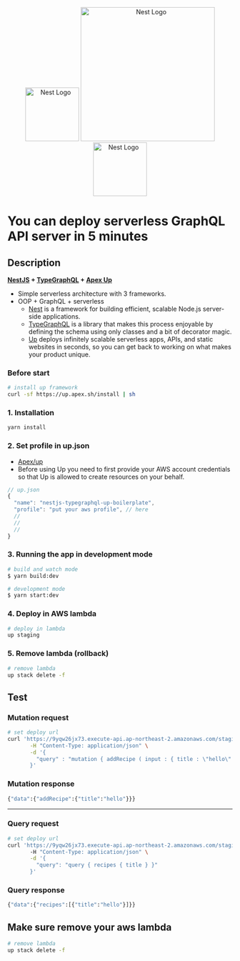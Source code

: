 <p align="center">
    <a href="https://typegraphql.com/" target="blank"><img src="https://typegraphql.com/img/logo.png" width="120" alt="Nest Logo" /></a>
    <a href="http://nestjs.com/" target="blank"><img src="https://nestjs.com/img/logo_text.svg" width="300" alt="Nest Logo" /></a>
    <a href="https://apex.sh/docs/up/" target="blank"><img src="https://apex-software.imgix.net/apex/site/favicons/light/32.png" width="120" alt="Nest Logo" /></a>
</p>

# You can deploy serverless GraphQL API server in 5 minutes

## Description

**[NestJS](https://nestjs.com/) + [TypeGraphQL](https://typegraphql.com/)  + [Apex Up](https://apex.sh/docs/up/)**

- Simple serverless architecture with 3 frameworks.
- OOP + GraphQL + serverless
  - [Nest](https://github.com/nestjs/nest) is a framework for building efficient, scalable Node.js server-side applications.
  - [TypeGraphQL](https://typegraphql.com/) is a library that makes this process enjoyable by defining the schema using only classes and a bit of decorator magic.
  - [Up](https://apex.sh/docs/up/) deploys infinitely scalable serverless apps, APIs, and static websites in seconds, so you can get back to working on what makes your product unique.

### Before start

```bash
# install up framework
curl -sf https://up.apex.sh/install | sh
```

### 1. Installation

```bash
yarn install
```

### 2. Set profile in up.json

- [Apex/up](https://apex.sh/docs/up/credentials/)
- Before using Up you need to first provide your AWS account credentials so that Up is allowed to create resources on your behalf.

```js
// up.json
{
  "name": "nestjs-typegraphql-up-boilerplate",
  "profile": "put your aws profile", // here
  //
  //
  //
}
```

### 3. Running the app in development mode

```bash
# build and watch mode
$ yarn build:dev

# development mode
$ yarn start:dev
```

### 4. Deploy in AWS lambda

```bash
# deploy in lambda
up staging
```

### 5. Remove lambda (rollback)

```bash
# remove lambda
up stack delete -f
```

## Test

### Mutation request

```bash
# set deploy url
curl 'https://9yqw26jx73.execute-api.ap-northeast-2.amazonaws.com/staging/graphql' \
       -H "Content-Type: application/json" \
       -d '{
         "query" : "mutation { addRecipe ( input : { title : \"hello\" }) { title }}"
       }'
```

### Mutation response

```bash
{"data":{"addRecipe":{"title":"hello"}}}
```

---

### Query request

```bash
# set deploy url
curl 'https://9yqw26jx73.execute-api.ap-northeast-2.amazonaws.com/staging/graphql' \ 
       -H "Content-Type: application/json" \
       -d '{
         "query": "query { recipes { title } }"
       }'
```

### Query response

```bash
{"data":{"recipes":[{"title":"hello"}]}}
```

## Make sure remove your aws lambda

```bash
# remove lambda
up stack delete -f
```
